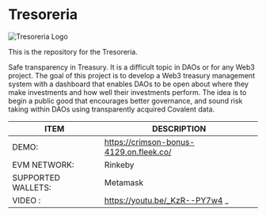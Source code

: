 # Tresoreria
![Tresoreria Logo](https://user-images.githubusercontent.com/42658482/152188371-1e329fa5-0832-45b7-81b3-06dfff3b2aaa.png)

This is the repository for the Tresoreria. 

Safe transparency in Treasury. It is a difficult topic in DAOs or for any Web3 project. The goal of this project is to develop a Web3 treasury management system with a dashboard that enables DAOs to be open about where they make investments and how well their investments perform. The idea is to begin a public good that encourages better governance, 
and sound risk taking within DAOs using transparently acquired Covalent data. 


|   ITEM  | DESCRIPTION                                        |
|-----|-----------------------------------------|
|DEMO:| https://crimson-bonus-4129.on.fleek.co/ | 
|EVM NETWORK: | Rinkeby |
|SUPPORTED WALLETS: | Metamask | 
|VIDEO : | https://youtu.be/_KzR--PY7w4 _| 
